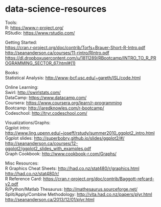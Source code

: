 # data-science-resources

Tools:  
R: https://www.r-project.org/  
RStudio: https://www.rstudio.com/  

Getting Started:   
https://cran.r-project.org/doc/contrib/Torfs+Brauer-Short-R-Intro.pdf  
http://seananderson.ca/courses/11-rintro/RIntro.pdf  
https://dl.dropboxusercontent.com/u/1811289/RBootcamp/INTRO_TO_R_PROGRAMMING_SECTOR_67.html#(1)  

Books:  
Statistical Analysis: http://www-bcf.usc.edu/~gareth/ISL/code.html  
  
Online Learning:  
Swirl: http://swirlstats.com/  
DataCamp: https://www.datacamp.com/  
Coursera: https://www.coursera.org/learn/r-programming  
Bootcamp: http://jaredknowles.com/r-bootcamp/  
Codeschool: http://tryr.codeschool.com/  
  
Visualizations/Graphs:  
Ggplot intro: http://www.ling.upenn.edu/~joseff/rstudy/summer2010_ggplot2_intro.html  
Ggplot slides: http://superbobry.github.io/slides/ggplot2/#/  
http://seananderson.ca/courses/12-ggplot2/ggplot2_slides_with_examples.pdf  
Graph Cookbook: http://www.cookbook-r.com/Graphs/  
  
Misc Resources:  
R Graphics Cheat Sheets: http://had.co.nz/stat480/r/graphics.html  
http://had.co.nz/stat480/r/  
R Reference Card: https://cran.r-project.org/doc/contrib/Baggott-refcard-v2.pdf  
R/Python/Matlab Thesaurus: http://mathesaurus.sourceforge.net/  
Split/Apply/Combine Methodology: http://vita.had.co.nz/papers/plyr.html  
http://seananderson.ca/2013/12/01/plyr.html  
  
